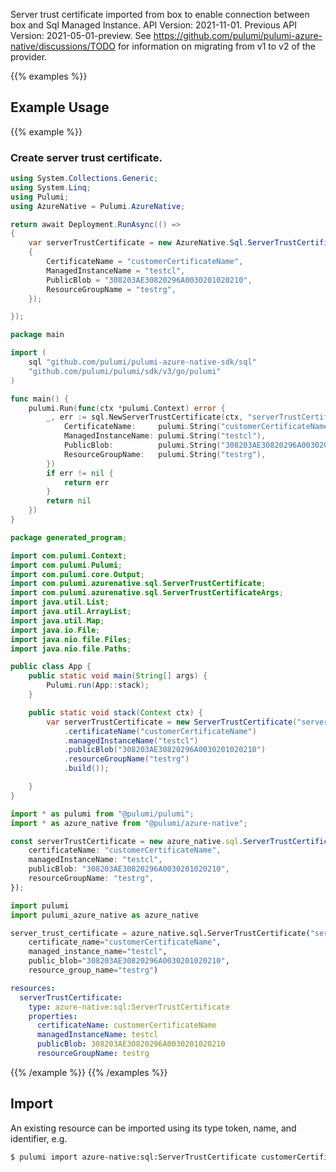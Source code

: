 Server trust certificate imported from box to enable connection between box and Sql Managed Instance.
API Version: 2021-11-01.
Previous API Version: 2021-05-01-preview. See https://github.com/pulumi/pulumi-azure-native/discussions/TODO for information on migrating from v1 to v2 of the provider.

{{% examples %}}
## Example Usage
{{% example %}}
### Create server trust certificate.
```csharp
using System.Collections.Generic;
using System.Linq;
using Pulumi;
using AzureNative = Pulumi.AzureNative;

return await Deployment.RunAsync(() => 
{
    var serverTrustCertificate = new AzureNative.Sql.ServerTrustCertificate("serverTrustCertificate", new()
    {
        CertificateName = "customerCertificateName",
        ManagedInstanceName = "testcl",
        PublicBlob = "308203AE30820296A0030201020210",
        ResourceGroupName = "testrg",
    });

});


```

```go
package main

import (
	sql "github.com/pulumi/pulumi-azure-native-sdk/sql"
	"github.com/pulumi/pulumi/sdk/v3/go/pulumi"
)

func main() {
	pulumi.Run(func(ctx *pulumi.Context) error {
		_, err := sql.NewServerTrustCertificate(ctx, "serverTrustCertificate", &sql.ServerTrustCertificateArgs{
			CertificateName:     pulumi.String("customerCertificateName"),
			ManagedInstanceName: pulumi.String("testcl"),
			PublicBlob:          pulumi.String("308203AE30820296A0030201020210"),
			ResourceGroupName:   pulumi.String("testrg"),
		})
		if err != nil {
			return err
		}
		return nil
	})
}

```

```java
package generated_program;

import com.pulumi.Context;
import com.pulumi.Pulumi;
import com.pulumi.core.Output;
import com.pulumi.azurenative.sql.ServerTrustCertificate;
import com.pulumi.azurenative.sql.ServerTrustCertificateArgs;
import java.util.List;
import java.util.ArrayList;
import java.util.Map;
import java.io.File;
import java.nio.file.Files;
import java.nio.file.Paths;

public class App {
    public static void main(String[] args) {
        Pulumi.run(App::stack);
    }

    public static void stack(Context ctx) {
        var serverTrustCertificate = new ServerTrustCertificate("serverTrustCertificate", ServerTrustCertificateArgs.builder()        
            .certificateName("customerCertificateName")
            .managedInstanceName("testcl")
            .publicBlob("308203AE30820296A0030201020210")
            .resourceGroupName("testrg")
            .build());

    }
}

```

```typescript
import * as pulumi from "@pulumi/pulumi";
import * as azure_native from "@pulumi/azure-native";

const serverTrustCertificate = new azure_native.sql.ServerTrustCertificate("serverTrustCertificate", {
    certificateName: "customerCertificateName",
    managedInstanceName: "testcl",
    publicBlob: "308203AE30820296A0030201020210",
    resourceGroupName: "testrg",
});

```

```python
import pulumi
import pulumi_azure_native as azure_native

server_trust_certificate = azure_native.sql.ServerTrustCertificate("serverTrustCertificate",
    certificate_name="customerCertificateName",
    managed_instance_name="testcl",
    public_blob="308203AE30820296A0030201020210",
    resource_group_name="testrg")

```

```yaml
resources:
  serverTrustCertificate:
    type: azure-native:sql:ServerTrustCertificate
    properties:
      certificateName: customerCertificateName
      managedInstanceName: testcl
      publicBlob: 308203AE30820296A0030201020210
      resourceGroupName: testrg

```

{{% /example %}}
{{% /examples %}}

## Import

An existing resource can be imported using its type token, name, and identifier, e.g.

```sh
$ pulumi import azure-native:sql:ServerTrustCertificate customerCertificateName /subscriptions/0574222d-5c7f-489c-a172-b3013eafab53/resourceGroups/testrg/providers/Microsoft.Sql/managedInstances/testcl/serverTrustCertificates/customerCertificateName 
```
